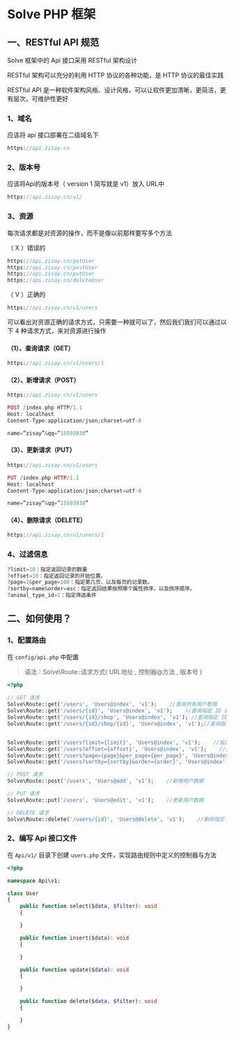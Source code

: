 # Solve PHP 框架

## 一、RESTful API 规范

Solve 框架中的 Api 接口采用 RESTful 架构设计

RESTful 架构可以充分的利用 HTTP 协议的各种功能，是 HTTP 协议的最佳实践

RESTful API 是一种软件架构风格、设计风格，可以让软件更加清晰，更简洁，更有层次，可维护性更好

### 1、域名

应该将 api 接口部署在二级域名下

```php
https://api.zisay.cn
```

### 2、版本号

应该将Api的版本号（ version 1 简写就是  v1）放入 URL中

```php
https://api.zisay.cn/v1/
```

### 3、资源

每次请求都是对资源的操作，而不是像以前那样要写多个方法

（ X ）错误的

```php
https://api.zisay.cn/getUser
https://api.zisay.cn/postUser
https://api.zisay.cn/putUser
https://api.zisay.cn/deleteUser
```

（ V ）正确的

```php
https://api.zisay.cn/v1/users
```

可以看出对资源正确的请求方式，只需要一种就可以了，然后我们我们可以通过以下 4 种请求方式，来对资源进行操作

#### （1）、查询请求（GET）

```php
https://api.zisay.cn/v1/users/1
```

#### （2）、新增请求（POST）

```php
https://api.zisay.cn/v1/users
```

```php
POST /index.php HTTP/1.1
Host: localhost
Content-Type:application/json;charset=utf-8

name=”zisay”&qq=”15593838”
```

#### （3）、更新请求（PUT）

```php
https://api.zisay.cn/v1/users
```

```php
PUT /index.php HTTP/1.1
Host: localhost
Content-Type:application/json;charset=utf-8

name=”zisay”&qq=”15593838”
```

#### （4）、删除请求（DELETE）

```php
https://api.zisay.cn/v1/users/1
```

### 4、过滤信息

```php
?limit=10：指定返回记录的数量
?offset=10：指定返回记录的开始位置。
?page=2&per_page=100：指定第几页，以及每页的记录数。
?sortby=name&order=asc：指定返回结果按照哪个属性排序，以及排序顺序。
?animal_type_id=1：指定筛选条件
```

## 二、如何使用？

### 1、配置路由

在 `config/api.php` 中配置

> 语法：Solve\Route::请求方式( URL地址 , 控制器@方法 , 版本号 )

```php
<?php
    
// GET 请求
Solve\Route::get('/users', 'Users@index', 'v1');    //查询所有用户数据
Solve\Route::get('/users/{id}', 'Users@index', 'v1');    //查询指定 ID 的用户数据
Solve\Route::get('/users/{id}/shop', 'Users@index', 'v1'); //查询指定 ID 的用户，所有购买的商品
Solve\Route::get('/users/{id}/shop/{id}', 'Users@index', 'v1');//查询指定 ID 的用户，购买的指定 ID 的商品


Solve\Route::get('/users?limit={limit}', 'Users@index', 'v1');    //指定返回记录的数量
Solve\Route::get('/users?offset={offset}', 'Users@index', 'v1');    //指定返回记录的开始位置
Solve\Route::get('/users?page={page}&per_page={per_page}', 'Users@index', 'v1');    //指定第几页，以及每页的记录数
Solve\Route::get('/users?sortby={sortby}&order={order}', 'Users@index', 'v1');    //指定返回结果按照哪个属性排序，以及排序顺序。

// POST 请求
Solve\Route::post('/users', 'Users@add', 'v1');    //新增用户数据

// PUT 请求
Solve\Route::put('/users', 'Users@edit', 'v1');    //更新用户数据

// DELETE 请求
Solve\Route::delete('/users/{id}', 'Users@delete', 'v1');    //删除指定 ID 的用户数据
```

### 2、编写 Api 接口文件

在  `Api/v1/`  目录下创建  `users.php`  文件，实现路由规则中定义的控制器与方法

```php
<?php

namespace Api\v1;

class User
{
    public function select($data, $filter): void
    {

    }

    public function insert($data): void
    {

    }

    public function update($data): void
    {

    }

    public function delete($data, $filter): void
    {

    }
}
```

